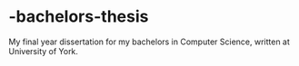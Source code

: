 # -bachelors-thesis
My final year dissertation for my bachelors in Computer Science, written at University of York.
